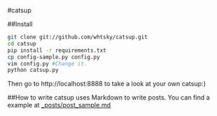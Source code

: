 #catsup

##Install
```bash
git clone git://github.com/whtsky/catsup.git
cd catsup
pip install -r requirements.txt
cp config-sample.py config.py
vim config.py #Change it.
python catsup.py
```
Then go to http://localhost:8888 to take a look at your own catsup:)

##How to write
catsup uses Markdown to write posts.
You can find a example at [_posts/post_sample.md](https://github.com/whtsky/catsup/blob/master/_posts/post_sample.md)